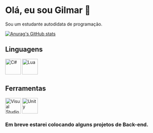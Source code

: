 # Olá, eu sou Gilmar 👋

Sou um estudante autodidata de programação.

[![Anurag's GitHub stats](https://github-readme-stats.vercel.app/api?username=gjr1440&theme=transparent)](https://github.com/anuraghazra/github-readme-stats)

## Linguagens

<img src="https://user-images.githubusercontent.com/25181517/121405384-444d7300-c95d-11eb-959f-913020d3bf90.png" width="50" title="C#"> <img src="https://github.com/Ramonmelod/profile-technology-icons/assets/139141993/89970707-fd3d-46e9-897e-7e51ba07ba4c" width="50" title="Lua">

## Ferramentas

<img src="https://user-images.githubusercontent.com/25181517/192108891-d86b6220-e232-423a-bf5f-90903e6887c3.png" width="50" title="Visual Studio Code"> <img src="https://user-images.githubusercontent.com/25181517/193427941-9437dbbe-376f-40dc-9573-0ef5c02a26a7.png" width="50" title="Unity"> 

### Em breve estarei colocando alguns projetos de Back-end.
